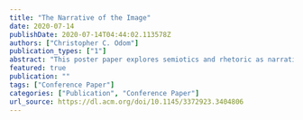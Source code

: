 ```yaml
---
title: "The Narrative of the Image"
date: 2020-07-14
publishDate: 2020-07-14T04:44:02.113578Z
authors: ["Christopher C. Odom"]
publication_types: ["1"]
abstract: "This poster paper explores semiotics and rhetoric as narrative in social media visual culture, specifically with issues of identity and social change on social media platforms such as YouTube. Under the umbrella of semiotics, postmodernism, and poststructuralism, the paper builds upon the work of Roland Barthes, Stuart Hall, and Safiya Umoja Noble by expanding the concepts of visual semiotics, visual rhetoric, postcolonialism, critical race theory, and algorithms to examine the narrative of the image."
featured: true
publication: ""
tags: ["Conference Paper"]
categories: ["Publication", "Conference Paper"]
url_source: https://dl.acm.org/doi/10.1145/3372923.3404806
---
```

